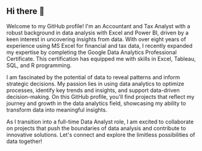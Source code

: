 ## Hi there 👋

Welcome to my GitHub profile! I'm an Accountant and Tax Analyst with a robust background in data analysis with Excel and Power BI, driven by a keen interest in uncovering insights from data. With over eight years of experience using MS Excel for financial and tax data, I recently expanded my expertise by completing the Google Data Analytics Professional Certificate. This certification has equipped me with skills in Excel, Tableau, SQL, and R programming.

I am fascinated by the potential of data to reveal patterns and inform strategic decisions. My passion lies in using data analytics to optimize processes, identify key trends and insights, and support data-driven decision-making. On this GitHub profile, you'll find projects that reflect my journey and growth in the data analytics field, showcasing my ability to transform data into meaningful insights.

As I transition into a full-time Data Analyst role, I am excited to collaborate on projects that push the boundaries of data analysis and contribute to innovative solutions. Let's connect and explore the limitless possibilities of data together!
